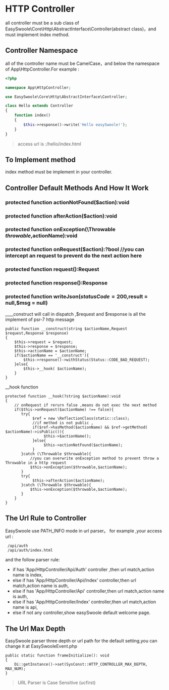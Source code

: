 # HTTP Controller

all controller must be a sub class of EasySwoole\Core\Http\AbstractInterface\Controller(abstract class)，and must implement index method.

## Controller Namespace

all of the controller name must be CamelCase，and below the namespace of App\HttpController.For example :
```php
<?php

namespace App\HttpController;

use EasySwoole\Core\Http\AbstractInterface\Controller;

class Hello extends Controller
{
    function index()
    {
        $this->response()->write('Hello easySwoole!');
    }
}
```
> access url is :/hello/index.html

## To Implement method

index method must be implement in your controller.

## Controller Default Methods And How It Work

### protected function actionNotFound($action):void
### protected function afterAction($action):void
### protected function onException(\Throwable $throwable,$actionName):void
### protected function onRequest($action):?bool    //you can intercept an request to prevent do the next action here
### protected function request():Request
### protected function response():Response
### protected function writeJson($statusCode = 200,$result = null,$msg = null)

____construct will call in dispatch ,$request and $response is all the implement of psr-7 http message 
```
public function __construct(string $actionName,Request $request,Response $response)
{
    $this->request = $request;
    $this->response = $response;
    $this->actionName = $actionName;
    if($actionName == '__construct'){
        $this->response()->withStatus(Status::CODE_BAD_REQUEST);
    }else{
        $this->__hook( $actionName);
    }
}
```
__hook function
```
protected function __hook(?string $actionName):void
{
    // onRequest if rerurn false ,means do not exec the next method
    if($this->onRequest($actionName) !== false){
       try{
            $ref = new \ReflectionClass(static::class);
            //if method is not public ,
            if($ref->hasMethod($actionName) && $ref->getMethod( $actionName)->isPublic()){
                 $this->$actionName();
            }else{
                 $this->actionNotFound($actionName);
            }
       }catch (\Throwable $throwable){
           //you can overwrite onException method to prevent throw a Throwable in a http request
           $this->onException($throwable,$actionName);
       }
       try{
            $this->afterAction($actionName);
       }catch (\Throwable $throwable){
           $this->onException($throwable,$actionName);
       }
    }   
}
```


## The Url Rule to Controller

EasySwoole use PATH_INFO mode in url parser。 for example ,your access url :
```
 /api/auth
 /api/auth/index.html
```
and the follow parser rule:
- if has 'App/HttpController/Api/Auth' controller ,then url match,action name is index,
- else if has 'App/HttpController/Api/Index' controller,then url match,action name is auth,
- else if has 'App/HttpController/Api' controller,then url match,action name is auth,
- else if has 'App/HttpController/Index' controller,then url match,action name is api,
- else if not any controller,show easySwoole default welcome page.

## The Url Max Depth 
EasySwoole parser three depth or url path for the default setting,you can change it at EasySwooleEvent.php
```
public static function frameInitialize(): void
{
	Di::getInstance()->set(SysConst::HTTP_CONTROLLER_MAX_DEPTH, MAX_NUM);
}
```
> URL Parser is Case Sensitive (ucfirst)